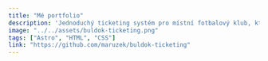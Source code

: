 ```yaml
---
title: "Mé portfolio"
description: 'Jednoduchý ticketing systém pro místní fotbalový klub, který slouží jako náhrada za "tužku, papír a šatnové bločky". Front end aplikace je napsaná v Reactu a back end API v Symfony.'
image: "../../assets/buldok-ticketing.png"
tags: ["Astro", "HTML", "CSS"]
link: "https://github.com/maruzek/buldok-ticketing"
---
```

